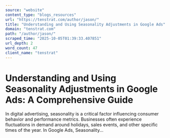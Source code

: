 ```yaml
---
source: "website"
content_type: "blogs_resources"
url: "https://tenstrat.com/author/jason/"
title: "Understanding and Using Seasonality Adjustments in Google Ads"
domain: "tenstrat.com"
path: "/author/jason/"
scraped_time: "2025-10-05T01:39:33.407851"
url_depth: 2
word_count: 47
client_name: "tenstrat"
---
```


# Understanding and Using Seasonality Adjustments in Google Ads: A Comprehensive Guide

In digital advertising, seasonality is a critical factor influencing consumer behavior and performance metrics. Businesses often experience fluctuations in demand around holidays, sales events, and other specific times of the year. In Google Ads, Seasonality...